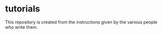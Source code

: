 # tutorials
This repository is created from the instructions given by the various people who write them.

